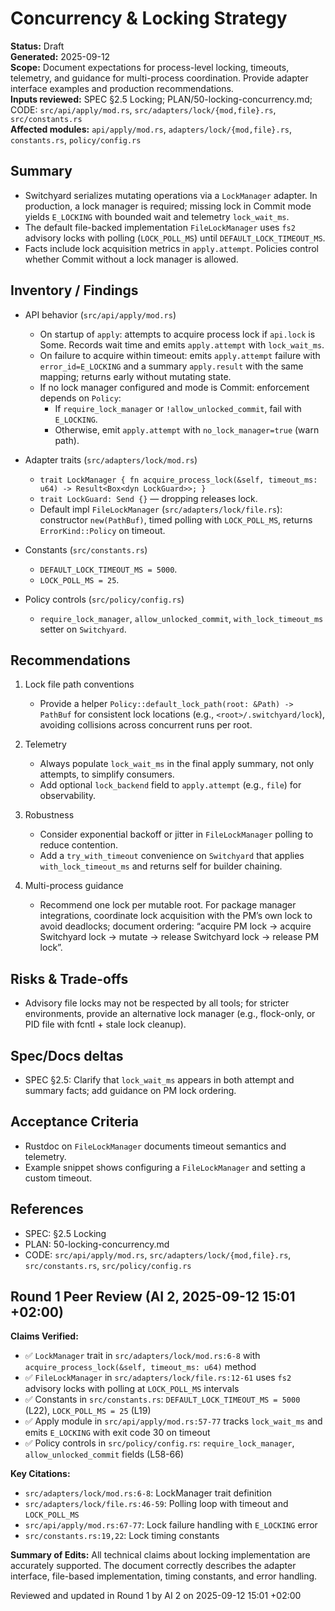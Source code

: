 # Concurrency & Locking Strategy

**Status:** Draft  
**Generated:** 2025-09-12  
**Scope:** Document expectations for process-level locking, timeouts, telemetry, and guidance for multi-process coordination. Provide adapter interface examples and production recommendations.  
**Inputs reviewed:** SPEC §2.5 Locking; PLAN/50-locking-concurrency.md; CODE: `src/api/apply/mod.rs`, `src/adapters/lock/{mod,file}.rs`, `src/constants.rs`  
**Affected modules:** `api/apply/mod.rs`, `adapters/lock/{mod,file}.rs`, `constants.rs`, `policy/config.rs`

## Summary

- Switchyard serializes mutating operations via a `LockManager` adapter. In production, a lock manager is required; missing lock in Commit mode yields `E_LOCKING` with bounded wait and telemetry `lock_wait_ms`.
- The default file-backed implementation `FileLockManager` uses `fs2` advisory locks with polling (`LOCK_POLL_MS`) until `DEFAULT_LOCK_TIMEOUT_MS`.
- Facts include lock acquisition metrics in `apply.attempt`. Policies control whether Commit without a lock manager is allowed.

## Inventory / Findings

- API behavior (`src/api/apply/mod.rs`)
  - On startup of `apply`: attempts to acquire process lock if `api.lock` is Some. Records wait time and emits `apply.attempt` with `lock_wait_ms`.
  - On failure to acquire within timeout: emits `apply.attempt` failure with `error_id=E_LOCKING` and a summary `apply.result` with the same mapping; returns early without mutating state.
  - If no lock manager configured and mode is Commit: enforcement depends on `Policy`:
    - If `require_lock_manager` or `!allow_unlocked_commit`, fail with `E_LOCKING`.
    - Otherwise, emit `apply.attempt` with `no_lock_manager=true` (warn path).

- Adapter traits (`src/adapters/lock/mod.rs`)
  - `trait LockManager { fn acquire_process_lock(&self, timeout_ms: u64) -> Result<Box<dyn LockGuard>>; }`
  - `trait LockGuard: Send {}` — dropping releases lock.
  - Default impl `FileLockManager` (`src/adapters/lock/file.rs`): constructor `new(PathBuf)`, timed polling with `LOCK_POLL_MS`, returns `ErrorKind::Policy` on timeout.

- Constants (`src/constants.rs`)
  - `DEFAULT_LOCK_TIMEOUT_MS = 5000`.
  - `LOCK_POLL_MS = 25`.

- Policy controls (`src/policy/config.rs`)
  - `require_lock_manager`, `allow_unlocked_commit`, `with_lock_timeout_ms` setter on `Switchyard`.

## Recommendations

1. Lock file path conventions
   - Provide a helper `Policy::default_lock_path(root: &Path) -> PathBuf` for consistent lock locations (e.g., `<root>/.switchyard/lock`), avoiding collisions across concurrent runs per root.

2. Telemetry
   - Always populate `lock_wait_ms` in the final apply summary, not only attempts, to simplify consumers.
   - Add optional `lock_backend` field to `apply.attempt` (e.g., `file`) for observability.

3. Robustness
   - Consider exponential backoff or jitter in `FileLockManager` polling to reduce contention.
   - Add a `try_with_timeout` convenience on `Switchyard` that applies `with_lock_timeout_ms` and returns self for builder chaining.

4. Multi-process guidance
   - Recommend one lock per mutable root. For package manager integrations, coordinate lock acquisition with the PM’s own lock to avoid deadlocks; document ordering: “acquire PM lock → acquire Switchyard lock → mutate → release Switchyard lock → release PM lock”.

## Risks & Trade-offs

- Advisory file locks may not be respected by all tools; for stricter environments, provide an alternative lock manager (e.g., flock-only, or PID file with fcntl + stale lock cleanup).

## Spec/Docs deltas

- SPEC §2.5: Clarify that `lock_wait_ms` appears in both attempt and summary facts; add guidance on PM lock ordering.

## Acceptance Criteria

- Rustdoc on `FileLockManager` documents timeout semantics and telemetry.
- Example snippet shows configuring a `FileLockManager` and setting a custom timeout.

## References

- SPEC: §2.5 Locking
- PLAN: 50-locking-concurrency.md
- CODE: `src/api/apply/mod.rs`, `src/adapters/lock/{mod,file}.rs`, `src/constants.rs`, `src/policy/config.rs`

## Round 1 Peer Review (AI 2, 2025-09-12 15:01 +02:00)

**Claims Verified:**
- ✅ `LockManager` trait in `src/adapters/lock/mod.rs:6-8` with `acquire_process_lock(&self, timeout_ms: u64)` method
- ✅ `FileLockManager` in `src/adapters/lock/file.rs:12-61` uses `fs2` advisory locks with polling at `LOCK_POLL_MS` intervals
- ✅ Constants in `src/constants.rs`: `DEFAULT_LOCK_TIMEOUT_MS = 5000` (L22), `LOCK_POLL_MS = 25` (L19)
- ✅ Apply module in `src/api/apply/mod.rs:57-77` tracks `lock_wait_ms` and emits `E_LOCKING` with exit code 30 on timeout
- ✅ Policy controls in `src/policy/config.rs`: `require_lock_manager`, `allow_unlocked_commit` fields (L58-66)

**Key Citations:**
- `src/adapters/lock/mod.rs:6-8`: LockManager trait definition
- `src/adapters/lock/file.rs:46-59`: Polling loop with timeout and `LOCK_POLL_MS`
- `src/api/apply/mod.rs:67-77`: Lock failure handling with `E_LOCKING` error
- `src/constants.rs:19,22`: Lock timing constants

**Summary of Edits:** All technical claims about locking implementation are accurately supported. The document correctly describes the adapter interface, file-based implementation, timing constants, and error handling.

Reviewed and updated in Round 1 by AI 2 on 2025-09-12 15:01 +02:00
